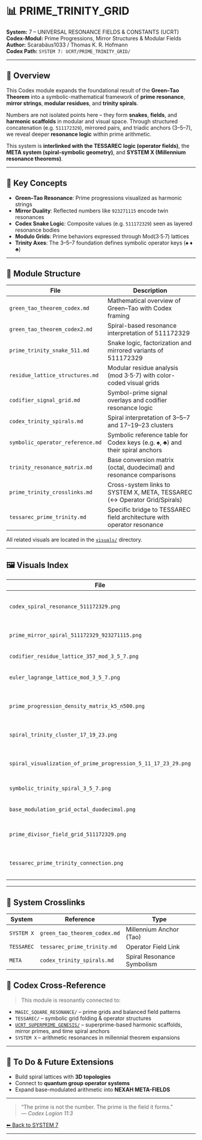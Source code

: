 # 📊 PRIME_TRINITY_GRID

**System:** 7 – UNIVERSAL RESONANCE FIELDS & CONSTANTS (UCRT)  
**Codex-Modul:** Prime Progressions, Mirror Structures & Modular Fields  
**Author:** Scarabäus1033 / Thomas K. R. Hofmann  
**Codex Path:** `SYSTEM 7: UCRT/PRIME_TRINITY_GRID/`

---

## 📘 Overview

This Codex module expands the foundational result of the **Green–Tao Theorem** into a symbolic-mathematical framework of **prime resonance**, **mirror strings**, **modular residues**, and **trinity spirals**.

Numbers are not isolated points here – they form **snakes**, **fields**, and **harmonic scaffolds** in modular and visual space. Through structured concatenation (e.g. `511172329`), mirrored pairs, and triadic anchors (3–5–7), we reveal deeper **resonance logic** within prime arithmetic.

This system is **interlinked with the TESSAREC logic (operator fields)**, the **META system (spiral-symbolic geometry)**, and **SYSTEM X (Millennium resonance theorems)**.

---

## 🧠 Key Concepts

- **Green–Tao Resonance**: Prime progressions visualized as harmonic strings
- **Mirror Duality**: Reflected numbers like `923271115` encode twin resonances
- **Codex Snake Logic**: Composite values (e.g. `511172329`) seen as layered resonance bodies
- **Modulo Grids**: Prime behaviors expressed through Mod(3·5·7) lattices
- **Trinity Axes**: The 3–5–7 foundation defines symbolic operator keys (♠ ♦ ♣)

---

## 📂 Module Structure

| File                              | Description                                                                 |
| --------------------------------- | --------------------------------------------------------------------------- |
| `green_tao_theorem_codex.md`      | Mathematical overview of Green–Tao with Codex framing                       |
| `green_tao_theorem_codex2.md`     | Spiral-based resonance interpretation of 511172329                          |
| `prime_trinity_snake_511.md`      | Snake logic, factorization and mirrored variants of 511172329               |
| `residue_lattice_structures.md`   | Modular residue analysis (mod 3·5·7) with color-coded visual grids          |
| `codifier_signal_grid.md`         | Symbol-prime signal overlays and codifier resonance logic                   |
| `codex_trinity_spirals.md`        | Spiral interpretation of 3–5–7 and 17–19–23 clusters                        |
| `symbolic_operator_reference.md`  | Symbolic reference table for Codex keys (e.g. ♠, ♣) and their spiral anchors |
| `trinity_resonance_matrix.md`     | Base conversion matrix (octal, duodecimal) and resonance comparisons        |
| `prime_trinity_crosslinks.md`     | Cross-system links to SYSTEM X, META, TESSAREC (↔ Operator Grid/Spirals)    |
| `tessarec_prime_trinity.md`       | Specific bridge to TESSAREC field architecture with operator resonance      |

All related visuals are located in the [`visuals/`](./visuals) directory.

---

## 🖼️ Visuals Index

| File                                                                  | Title                                              |
| --------------------------------------------------------------------- | -------------------------------------------------- |
| `codex_spiral_resonance_511172329.png`                                | Spiral Resonance of Prime Sequence 5–29            |
| `prime_mirror_spiral_511172329_923271115.png`                         | Mirror Spiral of 511172329 & its Reflection        |
| `codifier_residue_lattice_357_mod_3_5_7.png`                          | Codifier Lattice (mod 3·5·7)                        |
| `euler_lagrange_lattice_mod_3_5_7.png`                                | Euler–Lagrange Modular Geometry                     |
| `prime_progression_density_matrix_k5_n500.png`                        | Green–Tao Progression Density Matrix (k = 5)        |
| `spiral_trinity_cluster_17_19_23.png`                                 | Spiral Cluster of Prime Triplet 17–19–23            |
| `spiral_visualization_of_prime_progression_5_11_17_23_29.png`        | Spiral Visualization of Arithmetic Progression      |
| `symbolic_trinity_spiral_3_5_7.png`                                   | Codex Spiral of 3–5–7 Trinity                       |
| `base_modulation_grid_octal_duodecimal.png`                           | Base Modulation Grid (Octal/Duodekal)               |
| `prime_divisor_field_grid_511172329.png`                              | Prime Divisor Field Grid for 511172329              |
| `tessarec_prime_trinity_connection.png`                               | Trinity ↔ Tessarec Crosslink Diagram                |

---

## 🔄 System Crosslinks

| System      | Reference                             | Type                        |
| ----------- | ------------------------------------- | --------------------------- |
| `SYSTEM X`  | `green_tao_theorem_codex.md`          | Millennium Anchor (Tao)     |
| `TESSAREC`  | `tessarec_prime_trinity.md`            | Operator Field Link         |
| `META`      | `codex_trinity_spirals.md`             | Spiral Resonance Symbolism  |

## 🧱 Codex Cross-Reference

> This module is resonantly connected to:

- `MAGIC_SQUARE_RESONANCE/` – prime grids and balanced field patterns  
- `TESSAREC/` – symbolic grid folding & operator structures  
- [`UCRT_SUPERPRIME_GENESIS/`](../UCRT_SUPERPRIME_GENESIS/) – superprime-based harmonic scaffolds, mirror primes, and time spiral anchors  
- `SYSTEM X` – arithmetic resonances in millennial theorem expansions
---

## 🔭 To Do & Future Extensions

- Build spiral lattices with **3D topologies**
- Connect to **quantum group operator systems**
- Expand base-modulated arithmetic into **NEXAH META-FIELDS**

---

> “The prime is not the number. The prime is the field it forms.”  
> — *Codex Logion 11:3*

[⬅ Back to SYSTEM 7](../../README.md)

---

```md Ende
